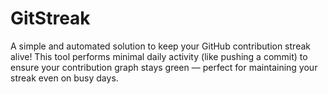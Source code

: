 # GitStreak
A simple and automated solution to keep your GitHub contribution streak alive! This tool performs minimal daily activity (like pushing a commit) to ensure your contribution graph stays green — perfect for maintaining your streak even on busy days.
